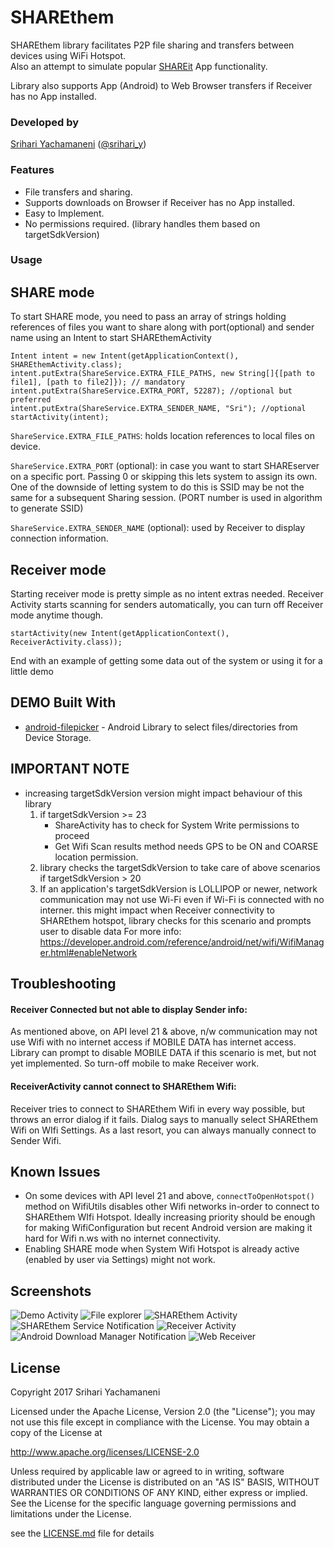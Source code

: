 # SHAREthem

SHAREthem library facilitates P2P file sharing and transfers between devices using WiFi Hotspot.  
Also an attempt to simulate popular [SHAREit](https://play.google.com/store/apps/details?id=com.lenovo.anyshare.gps&hl=en) App functionality.
 
 Library also supports App (Android) to Web Browser transfers if Receiver has no App installed.


### Developed by
[Srihari Yachamaneni](https://github.com/Sriharia) ([@srihari_y](https://twitter.com/srihari_y))

### Features

* File transfers and sharing.
* Supports downloads on Browser if Receiver has no App installed.
* Easy to Implement.
* No permissions required. (library handles them based on targetSdkVersion)

### Usage

## SHARE mode
To start SHARE mode, you need to pass an array of strings holding references of files you want to share along with port(optional) and sender name using an Intent to start SHAREthemActivity

```
Intent intent = new Intent(getApplicationContext(), SHAREthemActivity.class);
intent.putExtra(ShareService.EXTRA_FILE_PATHS, new String[]{[path to file1], [path to file2]}); // mandatory
intent.putExtra(ShareService.EXTRA_PORT, 52287); //optional but preferred
intent.putExtra(ShareService.EXTRA_SENDER_NAME, "Sri"); //optional
startActivity(intent);
```

`ShareService.EXTRA_FILE_PATHS`: holds location references to local files on device.

`ShareService.EXTRA_PORT` (optional): in case you want to start SHAREserver on a specific port. Passing 0 or skipping this lets system to assign its own. One of the downside of letting system to do this is SSID may be not the same for a subsequent Sharing session. (PORT number is used in algorithm to generate SSID)

`ShareService.EXTRA_SENDER_NAME` (optional): used by Receiver to display connection information.

## Receiver mode
Starting receiver mode is pretty simple as no intent extras needed. Receiver Activity starts scanning for senders automatically, you can turn off Receiver mode anytime though.

```
startActivity(new Intent(getApplicationContext(), ReceiverActivity.class));
```

End with an example of getting some data out of the system or using it for a little demo

## DEMO Built With

* [android-filepicker](https://github.com/Angads25/android-filepicker) - Android Library to select files/directories from Device Storage.

## IMPORTANT NOTE
* increasing targetSdkVersion version might impact behaviour of this library
    1. if targetSdkVersion >= 23
        * ShareActivity has to check for System Write permissions to proceed
        * Get Wifi Scan results method needs GPS to be ON and COARSE location permission.
    2. library checks the targetSdkVersion to take care of above scenarios if targetSdkVersion > 20
    3. If an application's targetSdkVersion is LOLLIPOP or newer, network communication may not use Wi-Fi even if Wi-Fi is connected with no interner.
this might impact when Receiver connectivity to SHAREthem hotspot, library checks for this scenario and prompts user to disable data
For more info: https://developer.android.com/reference/android/net/wifi/WifiManager.html#enableNetwork

## Troubleshooting
 
#### Receiver Connected but not able to display Sender info:
  As mentioned above, on API level 21 & above, n/w communication may not use Wifi with no internet access if MOBILE DATA has internet access. Library can prompt to disable MOBILE DATA if this scenario is met, but not yet implemented.
  So turn-off mobile to make Receiver work.
#### ReceiverActivity cannot connect to SHAREthem Wifi:
Receiver tries to connect to SHAREthem Wifi in every way possible, but throws an error dialog if it fails. Dialog says to manually select SHAREthem Wifi on WIfi Settings.
As a last resort, you can always manually connect to Sender Wifi.
    
## Known Issues
* On some devices with API level 21 and above, ```connectToOpenHotspot()``` method on WifiUtils disables other Wifi networks in-order to connect to SHAREthem WIfi Hotspot. Ideally increasing priority should be enough for making WifiConfiguration but recent Android version are making it hard for Wifi n.ws with no internet connectivity.
* Enabling SHARE mode when System Wifi Hotspot is already active (enabled by user via Settings) might not work.
 
## Screenshots
![Demo Activity](screens/screenshot-3.jpg?raw=true "Demo App using SHAREthem Library")
![File explorer](screens/screenshot-1.jpg?raw=true "android File-Explorer")
![SHAREthem Activity](screens/device-2017-01-09-235222.png?raw=true "Share Activity displaying conn info and client connected")
![SHAREthem Service Notification](screens/screenshot-2.jpg?raw=true "Share service with foreground notification and stop action")
![Receiver Activity](screens/device-2017-01-09-233902.png?raw=true "Receiver Listing fragment displaying all downloads from Sender")
![Android Download Manager Notification](screens/device-2017-01-09-235236.png?raw=true "Download Status Notifications from ADM")
![Web Receiver](screens/screenshot-web.png?raw=true "Web Receiver")
## License

Copyright 2017 Srihari Yachamaneni

  Licensed under the Apache License, Version 2.0 (the "License");
  you may not use this file except in compliance with the License.
  You may obtain a copy of the License at
 
  http://www.apache.org/licenses/LICENSE-2.0
 
  Unless required by applicable law or agreed to in writing, software
  distributed under the License is distributed on an "AS IS" BASIS,
  WITHOUT WARRANTIES OR CONDITIONS OF ANY KIND, either express or implied.
  See the License for the specific language governing permissions and
  limitations under the License.
  
 see the [LICENSE.md](LICENSE.md) file for details

